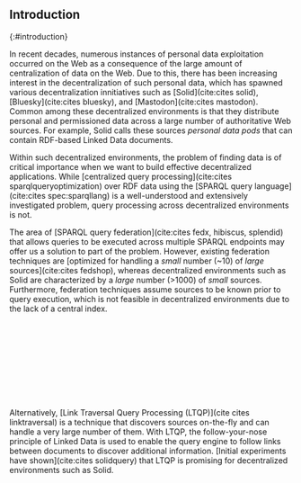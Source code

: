 ## Introduction
{:#introduction}

In recent decades, numerous instances of personal data exploitation occurred on the Web
as a consequence of the large amount of centralization of data on the Web.
Due to this, there has been increasing interest in the decentralization of such personal data,
which has spawned various decentralization innitiatives such as
[Solid](cite:cites solid), [Bluesky](cite:cites bluesky), and [Mastodon](cite:cites mastodon).
Common among these decentralized environments is that they distribute personal and permissioned data across a large number of authoritative Web sources.
For example, Solid calls these sources *personal data pods* that can contain RDF-based Linked Data documents.

Within such decentralized environments, the problem of finding data is of critical importance when we want to build effective decentralized applications.
While [centralized query processing](cite:cites sparqlqueryoptimization) over RDF data using
the [SPARQL query language](cite:cites spec:sparqllang) is a well-understood and extensively investigated problem,
query processing across decentralized environments is not.

The area of [SPARQL query federation](cite:cites fedx, hibiscus, splendid) that allows queries to be executed across multiple SPARQL endpoints
may offer us a solution to part of the problem.
However, existing federation techniques are [optimized for handling a *small* number (~10) of *large* sources](cite:cites fedshop),
whereas decentralized environments such as Solid are characterized
by a *large* number (>1000) of *small* sources.
Furthermore, federation techniques assume sources to be known prior to query execution,
which is not feasible in decentralized environments due to the lack of a central index.
<span class="placeholder printonly">
<span style="display: block; height: 11em;"></span>
<!-- This is a dummy placeholder for the ACM first page footnote -->
</span>
Alternatively, [Link Traversal Query Processing (LTQP)](cite cites linktraversal) is a technique
that discovers sources on-the-fly and can handle a very large number of them.
With LTQP, the follow-your-nose principle of Linked Data is used to enable the query engine
to follow links between documents to discover additional information.
[Initial experiments have shown](cite:cites solidquery) that LTQP is promising for decentralized environments such as Solid.